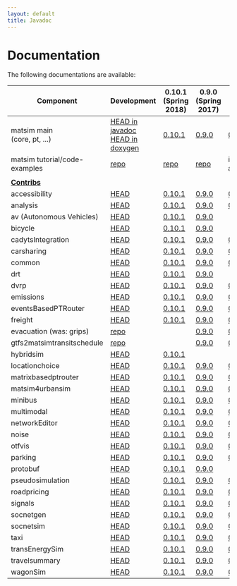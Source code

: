 ```yaml
---
layout: default
title: Javadoc
---
```



# Documentation

The following documentations are available:


<table border="0" cellpadding="1" cellspacing="1" class="table table-hover table-condensed" style="width:100%;">
<thead>
<tr>
<th scope="col" >Component</th>
<th scope="col" >Development</th>
<th scope="col" >0.10.1<br>(Spring 2018)</th>
<th scope="col" >0.9.0<br>(Spring 2017)</th>
<th scope="col" >0.8.1<br>(Spring 2016)</th>
<th scope="col" >0.7.0<br>(Fall 2015)</th>
<th scope="col" >0.6.0<br>(Fall 2014)</th>
<th scope="col" >0.5.0<br>(Spring 2013)</th>
<th scope="col" >0.4.0<br>(Spring 2012)</th>
<th scope="col" >0.3.0<br>(Spring 2011)</th>
</tr>
</thead>
<tbody>
<tr>
<td >matsim main<br>(core, pt, ...)</td>
<td ><a href="http://ci.matsim.org:8080/job/MATSim_M2/ws/matsim/target/site/apidocs/index.html">HEAD in javadoc</a><br><a href="http://matsim.org/doxygen">HEAD in doxygen</a></td>
<td ><a href="/apidocs/core/0.10.1/">0.10.1</a></td>
<td ><a href="/apidocs/core/0.9.0/">0.9.0</a></td>
<td ><a href="/apidocs/core/0.8.1/">0.8.1</a></td>
<td ><a href="/apidocs/core/0.7.0/">0.7.0</a></td>
<td ><a href="/apidocs/core/0.6.0/">0.6.0</a></td>
<td ><a href="/apidocs/core/0.5.0/">0.5.0</a></td>
<td ><a href="/apidocs/core/0.4.0/">0.4.0</a></td>
<td ><a href="/apidocs/core/0.3.0/">0.3.0</a></td>
</tr>
<tr>
<td >matsim tutorial/code-examples</td>
<!-- <td ><a href="http://ci.matsim.org:8080/view/All/job/MATSim_tutorial/javadoc/index.html">HEAD</a></td> -->
<td><a href="https://github.com/matsim-org/matsim-code-examples">repo</a></td>
<td><a href="https://github.com/matsim-org/matsim-code-examples">repo</a></td>
<td><a href="https://github.com/matsim-org/matsim-code-examples">repo</a></td>
<td >included<br>above</td>
<td >included<br>above</td>
<td >included<br>above</td>
<td >included<br>above</td>
<td >included<br>above</td>
<td >included<br>above</td>
</tr>
<tr>
<td ></td>
<td ></td>
<td ></td>
<td ></td>
<td ></td>
<td ></td>
<td ></td>
<td ></td>
<td ></td>
</tr>
<tr>
<td ><strong><a href="/extensions">Contribs</a></strong></td>
<td ></td>
<td ></td>
<td ></td>
<td ></td>
<td ></td>
<td ></td>
<td ></td>
<td ></td>
</tr>
<tr>
<td >accessibility</td>
<td ><a href="http://ci.matsim.org:8080/job/MATSim_contrib_M2/ws/contribs/accessibility/target/site/apidocs/index.html">HEAD</a></td>
<td ><a href="/apidocs/accessibility/0.10.1/">0.10.1</a></td>
<td ><a href="/apidocs/accessibility/0.9.0/">0.9.0</a></td>
<td ><a href="/apidocs/accessibility/0.8.1/">0.8.1</a></td>
<td ><a href="/apidocs/accessibility/0.7.0/">0.7.0</a></td>
<td ><a href="/apidocs/accessibility/0.6.0/">0.6.0</a></td>
<td ></td>
<td ></td>
<td ></td>
</tr>
<tr>
<td >analysis</td>
<td ><a href="http://ci.matsim.org:8080/job/MATSim_contrib_M2/ws/contribs/analysis/target/site/apidocs/index.html">HEAD</a></td>
<td ><a href="/apidocs/analysis/0.10.1/">0.10.1</a></td>
<td ><a href="/apidocs/analysis/0.9.0/">0.9.0</a></td>
<td ><a href="/apidocs/analysis/0.8.1/">0.8.1</a></td>
<td ><a href="/apidocs/analysis/0.7.0/">0.7.0</a></td>
<td ><a href="/apidocs/analysis/0.6.0/">0.6.0</a></td>
<td ></td>
<td ></td>
<td ></td>
</tr>
<tr>
<td >av (Autonomous Vehicles)</td>
<td ><a href="http://ci.matsim.org:8080/job/MATSim_contrib_M2/ws/contribs/av/target/site/apidocs/index.html">HEAD</a></td>
<td ><a href="/apidocs/av/0.10.1/">0.10.1</a></td>
<td ><a href="/apidocs/av/0.9.0/">0.9.0</a></td>
<td ></td>
<td ></td>
<td ></td>
<td ></td>
<td ></td>
<td ></td>
</tr>
<tr>
<td >bicycle</td>
<td ><a href="http://ci.matsim.org:8080/job/MATSim_contrib_M2/ws/contribs/bicycle/target/site/apidocs/index.html">HEAD</a></td>
<td ><a href="/apidocs/bicycle/0.10.1/">0.10.1</a></td>
<td ><a href="/apidocs/bicycle/0.9.0/">0.9.0</a></td>
<td ></td>
<td ></td>
<td ></td>
<td ></td>
<td ></td>
<td ></td>
</tr>
<tr>
<td >cadytsIntegration</td>
<td ><a href="http://ci.matsim.org:8080/job/MATSim_contrib_M2/ws/contribs/cadytsIntegration/target/site/apidocs/index.html">HEAD</a></td>
<td ><a href="/apidocs/cadytsIntegration/0.10.1/">0.10.1</a></td>
<td ><a href="/apidocs/cadytsIntegration/0.9.0/">0.9.0</a></td>
<td ><a href="/apidocs/cadytsIntegration/0.8.1/">0.8.1</a></td>
<td ><a href="/apidocs/cadytsIntegration/0.7.0/">0.7.0</a></td>
<td ><a href="/apidocs/cadytsIntegration/0.6.0/">0.6.0</a></td>
<td ></td>
<td ></td>
<td ></td>
</tr>
<tr>
<td >carsharing</td>
<td ><a href="http://ci.matsim.org:8080/job/MATSim_contrib_M2/ws/contribs/carsharing/target/site/apidocs/index.html">HEAD</a></td>
<td ><a href="/apidocs/carsharing/0.10.1/">0.10.1</a></td>
<td ><a href="/apidocs/carsharing/0.9.0/">0.9.0</a></td>
<td ><a href="/apidocs/carsharing/0.8.1/">0.8.1</a></td>
<td ><a href="/apidocs/carsharing/0.7.0/">0.7.0</a></td>
<td ></td>
<td ></td>
<td ></td>
<td ></td>
</tr>
<tr>
<td >common</td>
<td ><a href="http://ci.matsim.org:8080/job/MATSim_contrib_M2/ws/contribs/common/target/site/apidocs/index.html">HEAD</a></td>
<td ><a href="/apidocs/common/0.10.1/">0.10.1</a></td>
<td ><a href="/apidocs/common/0.9.0/">0.9.0</a></td>
<td ><a href="/apidocs/common/0.8.1/">0.8.1</a></td>
<td ><a href="/apidocs/common/0.7.0/">0.7.0</a></td>
<td ></td>
<td ></td>
<td ></td>
<td ></td>
</tr>
<tr>
<td >drt</td>
<td ><a href="http://ci.matsim.org:8080/job/MATSim_contrib_M2/ws/contribs/drt/target/site/apidocs/index.html">HEAD</a></td>
<td ><a href="/apidocs/drt/0.10.1/">0.10.1</a></td>
<td ><a href="/apidocs/drt/0.9.0/">0.9.0</a></td>
<td ></td>
<td ></td>
<td ></td>
<td ></td>
<td ></td>
<td ></td>
</tr>
<tr>
<td >dvrp</td>
<td ><a href="http://ci.matsim.org:8080/job/MATSim_contrib_M2/ws/contribs/dvrp/target/site/apidocs/index.html">HEAD</a></td>
<td ><a href="/apidocs/dvrp/0.10.1/">0.10.1</a></td>
<td ><a href="/apidocs/dvrp/0.9.0/">0.9.0</a></td>
<td ><a href="/apidocs/dvrp/0.8.1/">0.8.1</a></td>
<td ><a href="/apidocs/dvrp/0.7.0/">0.7.0</a></td>
<td ><a href="/apidocs/dvrp/0.6.0/">0.6.0</a></td>
<td ></td>
<td ></td>
<td ></td>
</tr>
<tr>
<td >emissions</td>
<td ><a href="http://ci.matsim.org:8080/job/MATSim_contrib_M2/ws/contribs/emissions/target/site/apidocs/index.html">HEAD</a></td>
<td ><a href="/apidocs/emissions/0.10.1/">0.10.1</a></td>
<td ><a href="/apidocs/emissions/0.9.0/">0.9.0</a></td>
<td ><a href="/apidocs/emissions/0.8.1/">0.8.1</a></td>
<td ><a href="/apidocs/emissions/0.7.0/">0.7.0</a></td>
<td ><a href="/apidocs/emissions/0.6.0/">0.6.0</a></td>
<td ></td>
<td ></td>
<td ></td>
</tr>
<tr>
<td >eventsBasedPTRouter</td>
<td ><a href="http://ci.matsim.org:8080/job/MATSim_contrib_M2/ws/contribs/eventsBasedPTRouter/target/site/apidocs/index.html">HEAD</a></td>
<td ><a href="/apidocs/eventsBasedPTRouter/0.10.1/">0.10.1</a></td>
<td ><a href="/apidocs/eventsBasedPTRouter/0.9.0/">0.9.0</a></td>
<td ><a href="/apidocs/eventsBasedPTRouter/0.8.1/">0.8.1</a></td>
<td ><a href="/apidocs/eventsBasedPTRouter/0.7.0/">0.7.0</a></td>
<td ></td>
<td ></td>
<td ></td>
<td ></td>
</tr>
<tr>
<td >freight</td>
<td ><a href="http://ci.matsim.org:8080/job/MATSim_contrib_M2/ws/contribs/freight/target/site/apidocs/index.html">HEAD</a></td>
<td ><a href="/apidocs/freight/0.10.1/">0.10.1</a></td>
<td ><a href="/apidocs/freight/0.9.0/">0.9.0</a></td>
<td ><a href="/apidocs/freight/0.8.1/">0.8.1</a></td>
<td ><a href="/apidocs/freight/0.7.0/">0.7.0</a></td>
<td ><a href="/apidocs/freight/0.6.0/">0.6.0</a></td>
<td ></td>
<td ><a href="/apidocs/freight/0.4.0/">0.4.0</a></td>
<td ></td>
</tr>
<tr>
<td >evacuation (was: grips)</td>
<td ><a href="https://github.com/matsim-org/evacuation-web-app">repo</a></td>
<td ></td>
<td ><a href="/apidocs/evacuation/0.9.0/">0.9.0</a></td>
<td ><a href="/apidocs/evacuation/0.8.1/">0.8.1</a></td>
<td ></td>
<td ><a href="/apidocs/grips/0.6.0/">0.6.0</a></td>
<td ></td>
<td ></td>
<td ></td>
</tr>
<tr>
<td >gtfs2matsimtransitschedule</td>
<td ><a href="https://github.com/matsim-org/GTFS2MATSim">repo</a></td>
<td ></td>
<td ><a href="/apidocs/gtfs2matsimtransitschedule/0.9.0/">0.9.0</a></td>
<td ><a href="/apidocs/gtfs2matsimtransitschedule/0.8.1/">0.8.1</a></td>
<td ><a href="/apidocs/gtfs2matsimtransitschedule/0.7.0/">0.7.0</a></td>
<td ><a href="/apidocs/gtfs2matsimtransitschedule/0.6.0/">0.6.0</a></td>
<td ></td>
<td ><a href="/apidocs/gtfs2matsimtransitschedule/0.4.0/">0.4.0</a></td>
<td ></td>
</tr>
<tr>
<td >hybridsim</td>
<td ><a href="http://ci.matsim.org:8080/job/MATSim_contrib_M2/ws/contribs/hybridsim/target/site/apidocs/index.html">HEAD</a></td>
<td ><a href="/apidocs/hybridsim/0.10.1/">0.10.1</a></td>
<td ></td>
<td ></td>
<td ></td>
<td ></td>
<td ></td>
<td ></td>
<td ></td>
</tr>
<tr>
<td >locationchoice</td>
<td ><a href="http://ci.matsim.org:8080/job/MATSim_contrib_M2/ws/contribs/locationchoice/target/site/apidocs/index.html">HEAD</a></td>
<td ><a href="/apidocs/locationchoice/0.10.1/">0.10.1</a></td>
<td ><a href="/apidocs/locationchoice/0.9.0/">0.9.0</a></td>
<td ><a href="/apidocs/locationchoice/0.8.1/">0.8.1</a></td>
<td ><a href="/apidocs/locationchoice/0.7.0/">0.7.0</a></td>
<td ><a href="/apidocs/locationchoice/0.6.0/">0.6.0</a></td>
<td ><a href="/apidocs/locationchoice/0.5.0/">0.5.0</a></td>
<td ></td>
<td ></td>
</tr>
<tr>
<td >matrixbasedptrouter</td>
<td ><a href="http://ci.matsim.org:8080/job/MATSim_contrib_M2/ws/contribs/matrixbasedptrouter/target/site/apidocs/index.html">HEAD</a></td>
<td ><a href="/apidocs/matrixbasedptrouter/0.10.1/">0.10.1</a></td>
<td ><a href="/apidocs/matrixbasedptrouter/0.9.0/">0.9.0</a></td>
<td ><a href="/apidocs/matrixbasedptrouter/0.8.1/">0.8.1</a></td>
<td ><a href="/apidocs/matrixbasedptrouter/0.7.0/">0.7.0</a></td>
<td ><a href="/apidocs/matrixbasedptrouter/0.6.0/">0.6.0</a></td>
<td ></td>
<td ></td>
<td ></td>
</tr>
<tr>
<td >matsim4urbansim</td>
<td ><a href="http://ci.matsim.org:8080/job/MATSim_contrib_M2/ws/contribs/matsim4urbansim/target/site/apidocs/index.html">HEAD</a></td>
<td ><a href="/apidocs/matsim4urbansim/0.10.1/">0.10.1</a></td>
<td ><a href="/apidocs/matsim4urbansim/0.9.0/">0.9.0</a></td>
<td ><a href="/apidocs/matsim4urbansim/0.8.1/">0.8.1</a></td>
<td ><a href="/apidocs/matsim4urbansim/0.7.0/">0.7.0</a></td>
<td ><a href="/apidocs/matsim4urbansim/0.6.0/">0.6.0</a></td>
<td ></td>
<td ><a href="/apidocs/matsim4urbansim/0.4.0/">0.4.0</a></td>
<td ></td>
</tr>
<tr>
<td >minibus</td>
<td ><a href="http://ci.matsim.org:8080/job/MATSim_contrib_M2/ws/contribs/minibus/target/site/apidocs/index.html">HEAD</a></td>
<td ><a href="/apidocs/minibus/0.10.1/">0.10.1</a></td>
<td ><a href="/apidocs/minibus/0.9.0/">0.9.0</a></td>
<td ><a href="/apidocs/minibus/0.8.1/">0.8.1</a></td>
<td ><a href="/apidocs/minibus/0.7.0/">0.7.0</a></td>
<td ></td>
<td ></td>
<td ></td>
<td ></td>
</tr>
<tr>
<td >multimodal</td>
<td ><a href="http://ci.matsim.org:8080/job/MATSim_contrib_M2/ws/contribs/multimodal/target/site/apidocs/index.html">HEAD</a></td>
<td ><a href="/apidocs/multimodal/0.10.1/">0.10.1</a></td>
<td ><a href="/apidocs/multimodal/0.9.0/">0.9.0</a></td>
<td ><a href="/apidocs/multimodal/0.8.1/">0.8.1</a></td>
<td ><a href="/apidocs/multimodal/0.7.0/">0.7.0</a></td>
<td ><a href="/apidocs/multimodal/0.6.0/">0.6.0</a></td>
<td ></td>
<td ></td>
<td ></td>
</tr>
<tr>
<td >networkEditor</td>
<td ><a href="http://ci.matsim.org:8080/job/MATSim_contrib_M2/ws/contribs/networkEditor/target/site/apidocs/index.html">HEAD</a></td>
<td ><a href="/apidocs/networkEditor/0.10.1/">0.10.1</a></td>
<td ><a href="/apidocs/networkEditor/0.9.0/">0.9.0</a></td>
<td ><a href="/apidocs/networkEditor/0.8.1/">0.8.1</a></td>
<td ><a href="/apidocs/networkEditor/0.7.0/">0.7.0</a></td>
<td ><a href="/apidocs/networkEditor/0.6.0/">0.6.0</a></td>
<td ></td>
<td ><a href="/apidocs/networkEditor/0.4.0/">0.4.0</a></td>
<td ></td>
</tr>
<tr>
<td >noise</td>
<td ><a href="http://ci.matsim.org:8080/job/MATSim_contrib_M2/ws/contribs/noise/target/site/apidocs/index.html">HEAD</a></td>
<td ><a href="/apidocs/noise/0.10.1/">0.10.1</a></td>
<td ><a href="/apidocs/noise/0.9.0/">0.9.0</a></td>
<td ><a href="/apidocs/noise/0.8.1/">0.8.1</a></td>
<td ></td>
<td ></td>
<td ></td>
<td ></td>
<td ></td>
</tr>
<tr>
<td >otfvis</td>
<td ><a href="http://ci.matsim.org:8080/job/MATSim_contrib_M2/ws/contribs/otfvis/target/site/apidocs/index.html">HEAD</a></td>
<td ><a href="/apidocs/otfvis/0.10.1/">0.10.1</a></td>
<td ><a href="/apidocs/otfvis/0.9.0/">0.9.0</a></td>
<td ><a href="/apidocs/otfvis/0.8.1/">0.8.1</a></td>
<td ><a href="/apidocs/otfvis/0.7.0/">0.7.0</a></td>
<td ><a href="/apidocs/otfvis/0.6.0/">0.6.0</a></td>
<td ></td>
<td ></td>
<td ></td>
</tr>
<tr>
<td >parking</td>
<td ><a href="http://ci.matsim.org:8080/job/MATSim_contrib_M2/ws/contribs/parking/target/site/apidocs/index.html">HEAD</a></td>
<td ><a href="/apidocs/parking/0.10.1/">0.10.1</a></td>
<td ><a href="/apidocs/parking/0.9.0/">0.9.0</a></td>
<td ><a href="/apidocs/parking/0.8.1/">0.8.1</a></td>
<td ><a href="/apidocs/parking/0.7.0/">0.7.0</a></td>
<td ><a href="/apidocs/parking/0.6.0/">0.6.0</a></td>
<td ></td>
<td ></td>
<td ></td>
</tr>
<tr>
<td >protobuf</td>
<td ><a href="http://ci.matsim.org:8080/job/MATSim_contrib_M2/ws/contribs/protobuf/target/site/apidocs/index.html">HEAD</a></td>
<td ><a href="/apidocs/protobuf/0.10.1/">0.10.1</a></td>
<td ><a href="/apidocs/protobuf/0.9.0/">0.9.0</a></td>
<td ></td>
<td ></td>
<td ></td>
<td ></td>
<td ></td>
<td ></td>
</tr>
<tr>
<td >pseudosimulation</td>
<td ><a href="http://ci.matsim.org:8080/job/MATSim_contrib_M2/ws/contribs/pseudosimulation/target/site/apidocs/index.html">HEAD</a></td>
<td ><a href="/apidocs/pseudosimulation/0.10.1/">0.10.1</a></td>
<td ><a href="/apidocs/pseudosimulation/0.9.0/">0.9.0</a></td>
<td ><a href="/apidocs/pseudosimulation/0.8.1/">0.8.1</a></td>
<td ><a href="/apidocs/pseudosimulation/0.7.0/">0.7.0</a></td>
<td ></td>
<td ></td>
<td ></td>
<td ></td>
</tr>
<tr>
<td >roadpricing</td>
<td ><a href="http://ci.matsim.org:8080/job/MATSim_contrib_M2/ws/contribs/roadpricing/target/site/apidocs/index.html">HEAD</a></td>
<td ><a href="/apidocs/roadpricing/0.10.1/">0.10.1</a></td>
<td ><a href="/apidocs/roadpricing/0.9.0/">0.9.0</a></td>
<td ><a href="/apidocs/roadpricing/0.8.1/">0.8.1</a></td>
<td ><a href="/apidocs/roadpricing/0.7.0/">0.7.0</a></td>
<td ><a href="/apidocs/roadpricing/0.6.0/">0.6.0</a></td>
<td ></td>
<td ></td>
<td ></td>
</tr>
<tr>
<td >signals</td>
<td ><a href="http://ci.matsim.org:8080/job/MATSim_contrib_M2/ws/contribs/signals/target/site/apidocs/index.html">HEAD</a></td>
<td ><a href="/apidocs/signals/0.10.1/">0.10.1</a></td>
<td ><a href="/apidocs/signals/0.9.0/">0.9.0</a></td>
<td ><a href="/apidocs/signals/0.8.1/">0.8.1</a></td>
<td ><a href="/apidocs/signals/0.7.0/">0.7.0</a></td>
<td ></td>
<td ></td>
<td ></td>
<td ></td>
</tr>
<tr>
<td >socnetgen</td>
<td ><a href="http://ci.matsim.org:8080/job/MATSim_contrib_M2/ws/contribs/socnetgen/target/site/apidocs/index.html">HEAD</a></td>
<td ><a href="/apidocs/socnetgen/0.10.1/">0.10.1</a></td>
<td ><a href="/apidocs/socnetgen/0.9.0/">0.9.0</a></td>
<td ><a href="/apidocs/socnetgen/0.8.1/">0.8.1</a></td>
<td ></td>
<td ></td>
<td ></td>
<td ></td>
<td ></td>
</tr>
<tr>
<td >socnetsim</td>
<td ><a href="http://ci.matsim.org:8080/job/MATSim_contrib_M2/ws/contribs/socnetsim/target/site/apidocs/index.html">HEAD</a></td>
<td ><a href="/apidocs/socnetsim/0.10.1/">0.10.1</a></td>
<td ><a href="/apidocs/socnetsim/0.9.0/">0.9.0</a></td>
<td ><a href="/apidocs/socnetsim/0.8.1/">0.8.1</a></td>
<td ><a href="/apidocs/socnetsim/0.7.0/">0.7.0</a></td>
<td ></td>
<td ></td>
<td ></td>
<td ></td>
</tr>
<tr>
<td >taxi</td>
<td ><a href="http://ci.matsim.org:8080/job/MATSim_contrib_M2/ws/contribs/taxi/target/site/apidocs/index.html">HEAD</a></td>
<td ><a href="/apidocs/taxi/0.10.1/">0.10.1</a></td>
<td ><a href="/apidocs/taxi/0.9.0/">0.9.0</a></td>
<td ><a href="/apidocs/taxi/0.8.1/">0.8.1</a></td>
<td ></td>
<td ></td>
<td ></td>
<td ></td>
<td ></td>
</tr>
<tr>
<td >transEnergySim</td>
<td ><a href="http://ci.matsim.org:8080/job/MATSim_contrib_M2/ws/contribs/transEnergySim/target/site/apidocs/index.html">HEAD</a></td>
<td ><a href="/apidocs/transEnergySim/0.10.1/">0.10.1</a></td>
<td ><a href="/apidocs/transEnergySim/0.9.0/">0.9.0</a></td>
<td ><a href="/apidocs/transEnergySim/0.8.1/">0.8.1</a></td>
<td ><a href="/apidocs/transEnergySim/0.7.0/">0.7.0</a></td>
<td ><a href="/apidocs/transEnergySim/0.6.0/">0.6.0</a></td>
<td ></td>
<td ></td>
<td ></td>
</tr>
<tr>
<td >travelsummary</td>
<td ><a href="http://ci.matsim.org:8080/job/MATSim_contrib_M2/ws/contribs/travelsummary/target/site/apidocs/index.html">HEAD</a></td>
<td ><a href="/apidocs/travelsummary/0.10.1/">0.10.1</a></td>
<td ><a href="/apidocs/travelsummary/0.9.0/">0.9.0</a></td>
<td ><a href="/apidocs/travelsummary/0.8.1/">0.8.1</a></td>
<td ></td>
<td ></td>
<td ></td>
<td ></td>
</tr>
<tr>
<td >wagonSim</td>
<td ><a href="http://ci.matsim.org:8080/job/MATSim_contrib_M2/ws/contribs/wagonSim/target/site/apidocs/index.html">HEAD</a></td>
<td ><a href="/apidocs/wagonSim/0.10.1/">0.10.1</a></td>
<td ><a href="/apidocs/wagonSim/0.9.0/">0.9.0</a></td>
<td ><a href="/apidocs/wagonSim/0.8.1/">0.8.1</a></td>
<td ><a href="/apidocs/wagonSim/0.7.0/">0.7.0</a></td>
<td ><a href="/apidocs/wagonSim/0.6.0/">0.6.0</a></td>
<td ></td>
<td ></td>
<td ></td>
</tr>
</tbody>
</table>
